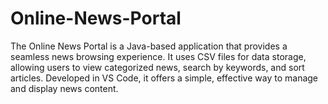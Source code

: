 # Online-News-Portal
The Online News Portal is a Java-based application that provides a seamless news browsing experience. It uses CSV files for data storage, allowing users to view categorized news, search by keywords, and sort articles. Developed in VS Code, it offers a simple, effective way to manage and display news content.
